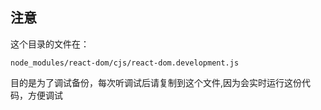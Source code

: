 ## 注意
这个目录的文件在：
```
node_modules/react-dom/cjs/react-dom.development.js
```

目的是为了调试备份，每次听调试后请复制到这个文件,因为会实时运行这份代码，方便调试